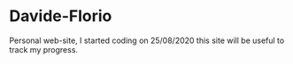 # Davide-Florio
Personal web-site, I started coding on 25/08/2020 this site will be useful to track my progress.
